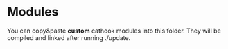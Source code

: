 # Modules
You can copy&paste **custom** cathook modules into this folder. They will be compiled and linked after running ./update.
